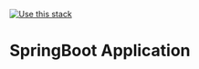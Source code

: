 [![Use this stack](https://github.com/stack-instance/badge.svg)](https://github.com/stack-instance?stack_template_owner=Iltwats&stack_template_repo=SpringBoot-Combo)
                
# SpringBoot Application
